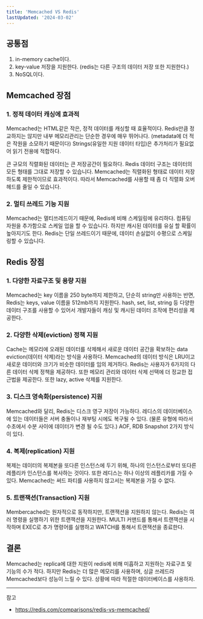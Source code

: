 ```yaml
---
title: 'Memcached VS Redis'
lastUpdated: '2024-03-02'
---
```


## 공통점
1. in-memory cache이다.
2. key-value 저장을 지원한다. (redis는 다른 구조의 데이터 저장 또한 지원한다.)
3. NoSQL이다.

## Memcached 장점

### 1. 정적 데이터 캐싱에 효과적 

Memcached는 HTML같은 작은, 정적 데이터를 캐싱할 때 효율적이다. Redis만큼 정교하지는 않지만 내부 메모리관리는 단순한 경우에 매우 뛰어나다. (metadata에 더 적은 작원을 소모하기 때문이다) Strings(유일한 지원 데이터 타입)은 추가처리가 필요없어 읽기 전용에 적합하다.

큰 규모의 직렬화된 데이터는 큰 저장공간이 필요하다. Redis 데이터 구조는 데이터의 모든 형태를 그대로 저장할 수 있습니다. Memcached는 직렬화된 형태로 데이터 저장하도록 제한적이므로 효과적이다. 따라서 Memcached를 사용할 때 좀 더 직렬화 오버헤드를 줄일 수 있습니다.

### 2. 멀티 쓰레드 기능 지원

Memcached는 멀티쓰레드이기 때문에, Redis에 비해 스케일링에 유리하다. 컴퓨팅 자원을 추가함으로 스케일 업을 할 수 있습니다. 하지만 캐시된 데이터를 유실 할 확률이 높아지기도 한다. Redis는 단일 쓰레드이기 때문에, 데이터 손실없이 수평으로 스케일링할 수 있습니다.

## Redis 장점

### 1. 다양한 자료구조 및 용량 지원

Memcached는 key 이름을 250 byte까지 제한하고, 단순히 string만 사용하는 반면, Redis는 keys, value 이름을 512mb까지 지원한다. hash, set, list, string 등 다양한 데이터 구조를 사용할 수 있어서 개발자들이 캐싱 및 캐시된 데이터 조작에 편리성을 제공한다.

### 2. 다양한 삭제(eviction) 정책 지원

Cache는 메모리에 오래된 데이터를 삭제해서 새로운 데이터 공간을 확보하는 data eviction(데이터 삭제)라는 방식을 사용하다. Memcached의 데이터 방식은 LRU이고 새로운 데이터와 크기가 비슷한 데이터를 임의 제거하다. Redis는 사용자가 6가지의 다른 데이터 삭제 정책을 제공하다. 또한 메모리 관리와 데이터 삭제 선택에 더 정교한 접근법을 제공한다.  또한 lazy, active 삭제를 지원한다.
 

### 3. 디스크 영속화(persistence) 지원

Memcached와 달리, Redis는 디스크 영구 저장이 가능하다. 레디스의 데이터베이스에 있는 데이터들은 서버 충돌이나 재부팅 시에도 복구될 수 있다. (물론 유형에 따라서 수초에서 수분 사이에 데이터가 변경 될 수도 있다.) AOF, RDB Snapshot 2가지 방식이 있다.
 

### 4. 복제(replication) 지원

복제는 데이터의 복제본을 또다른 인스턴스에 두기 위해, 하나의 인스턴스로부터 또다른 레플리카 인스턴스를 복사하는 것이다. 또한 레디스는 하나 이상의 레플리카를 가질 수 있다. Memcached는 써드 파티를 사용하지 않고서는 복제본을 가질 수 없다.

### 5. 트랜잭션(Transaction) 지원

Membercached는 원자적으로 동작하지만, 트랜잭션을 지원하지 않는다. Redis는 여러 명령을 실행하기 위한 트랜잭션을 지원한다. MULTI 커맨드를 통해서 트랜잭션을 시작하며 EXEC로 추가 명령어를 실행하고 WATCH를 통해서 트랜잭션을 종료한다.

## 결론

Memcached는 replica에 대한 지원이 redis에 비해 미흡하고 지원하는 자료구조 및 기능의 수가 적다. 하지만 Redis는 더 많은 메모리를 사용하며, 싱글 쓰레드라 Memcached보다 성능이 느릴 수 있다. 상황에 따라 적절한 데이터베이스를 사용하자.

---
참고
- https://redis.com/comparisons/redis-vs-memcached/